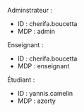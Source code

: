 Adminstrateur : 
  - ID : cherifa.boucetta
  - MDP : admin

Enseignant : 
  - ID : cherifa.boucetta
  - MDP : enseignant

Étudiant : 
  - ID : yannis.camelin
  - MDP : azerty

